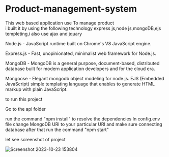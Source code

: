 # Product-management-system
This web based application use To manage product  
i built it by using the following technology
express js,node js,mongoDB,ejs templeting,i also use ajax and jquary 

Node.js - JavaScript runtime built on Chrome's V8 JavaScript engine.

Express.js - Fast, unopinionated, minimalist web framework for Node.js.

MongoDB - MongoDB is a general purpose, document-based, distributed database built for modern application developers and for the cloud era.

Mongoose - Elegant mongodb object modeling for node.js.
EJS (Embedded JavaScript)  simple templating language that enables  to generate HTML markup with plain JavaScript.

to run this project

Go to the api folder

run the command "npm install"  to resolve the dependencies
In config.env file change MongoDB URI to your particular URI
and make sure connecting database
after that run the command "npm start" 

let see screenshot of project



![Screenshot 2023-10-23 153804](https://github.com/demisu-s/Product-management-system/assets/117482633/4e44f371-3840-4e29-a538-7ec471a4d724)

